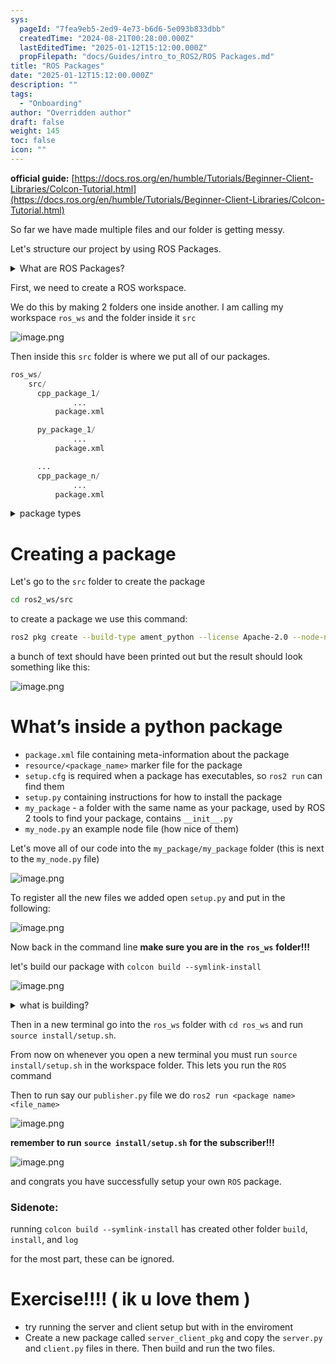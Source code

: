 ```yaml
---
sys:
  pageId: "7fea9eb5-2ed9-4e73-b6d6-5e093b833dbb"
  createdTime: "2024-08-21T00:28:00.000Z"
  lastEditedTime: "2025-01-12T15:12:00.000Z"
  propFilepath: "docs/Guides/intro_to_ROS2/ROS Packages.md"
title: "ROS Packages"
date: "2025-01-12T15:12:00.000Z"
description: ""
tags:
  - "Onboarding"
author: "Overridden author"
draft: false
weight: 145
toc: false
icon: ""
---
```


**official guide:** [https://docs.ros.org/en/humble/Tutorials/Beginner-Client-Libraries/Colcon-Tutorial.html](https://docs.ros.org/en/humble/Tutorials/Beginner-Client-Libraries/Colcon-Tutorial.html)

So far we have made multiple files and our folder is getting messy.

Let's structure our project by using ROS Packages.

<details>

<summary>What are ROS Packages?</summary>

ROS Packages are, as the name implies, packages of code that are highly sharable between ROS developers.

They consist of a folder, `package.xml` file, and source code

```python
      cpp_package_1/
		      ... imagine much code files here ..
          package.xml
```

</details>

First, we need to create a ROS workspace.

We do this by making 2 folders one inside another. I am calling my workspace `ros_ws` and the folder inside it `src`

![image.png](https://prod-files-secure.s3.us-west-2.amazonaws.com/d518164a-d88e-44d1-a4ee-3adb3bd8bce0/70706947-fd18-4537-a67b-e12946812d31/image.png?X-Amz-Algorithm=AWS4-HMAC-SHA256&X-Amz-Content-Sha256=UNSIGNED-PAYLOAD&X-Amz-Credential=ASIAZI2LB466Q7WRJVAE%2F20250415%2Fus-west-2%2Fs3%2Faws4_request&X-Amz-Date=20250415T090932Z&X-Amz-Expires=3600&X-Amz-Security-Token=IQoJb3JpZ2luX2VjEKH%2F%2F%2F%2F%2F%2F%2F%2F%2F%2FwEaCXVzLXdlc3QtMiJIMEYCIQCOMqrF1UpSzbrg5sl%2BDMywX8osZp4pyk3ekmjSKIWwAgIhAJDSQwj%2BnJl3Y0Roj0%2FX1ahCdiskW4hu4wqXvQq0pAntKv8DCCoQABoMNjM3NDIzMTgzODA1IgzjAKaB3YTLegThg5oq3ANWFhMsAj63nEnGrqdY57Fo37pbgANk8OEvi88KBdZWe3yuM5KJVDjxMs9wCTgPtTEWM00rvLSuCXpH%2BcEWm%2BDuHRsG9L%2BdCEMmqaQh5pSrDvfIQoHcejzH9%2F8DOpraiXrXk7XzpvoBe4eKIbCXPQ3mNCxmfuNeqep9ONmbeRWzA68o9Oah%2Fe5LZRvL2327KD6eN1wmYngqiOD9TBFj1nzwzPCyy7%2Fk9XHTvr9RTEamPM%2FNlZlxAM2BCMqqdjj9Cdy9q4lFA%2BAKrshsM3yzFeHBTKeQnPvI4vQzHQhVHZKHlNpWOunAV%2FT4wM3Bs5XJUBM32IK1nUSIscHz4B%2FlIHqHNaLARVoWJ49PoFLTNkYoyvY2A1o7ztREU2YSF456xiGY1GkVNKxtxux8Gqf0Jp2EdEapKS33jVpe%2FLOkbdo%2FB%2B3J7TnWCei5kW%2BDOCSd9JJwAgBd2dOff1X1kDwPPvLodlsW69xARpIjUOaRFSqiuGH%2BdZ6d6%2BsrGgW23xOje%2BvL%2FeqsYmlmp9fASSh6aoSopACojqtw8QjW%2BvJ2TXltLJyGM%2FWpzrbwIu5xuPjyxd3KPlIkyRVGo3ilLMCC%2F7%2BJz9VhdkqKRawfUs3mNAxDBIa%2Fk3cmqsMHlIpibTDgtvi%2FBjqkAZWGqxnpfiqmrQnbEeYmFOBC3kKI4uJ6O6McZ2BBz9MQp6hHC70WHpH2%2B6whyJ1nRemsLQxXXaEQPmcrW%2FNS5ZagIxpmqXzb2odWbq7ya7tjorcBUMbkL%2FI5gQoio6%2BFY1Mm1mJbTeGA%2BUaR609IEw7gRgNZWaXfG289sWT8mg43d0oPJuEYDMnp%2FFOFRdIcHWXsOPkZTlmdOEaVyBihNruVvFjq&X-Amz-Signature=d677e909c75e30118bd245ce3562fad92126827798d6b787de4fa926b03db4e0&X-Amz-SignedHeaders=host&x-id=GetObject)

Then inside this `src` folder is where we put all of our packages.

```python
ros_ws/
    src/
      cpp_package_1/
		      ...
          package.xml

      py_package_1/
		      ...
          package.xml

      ...
      cpp_package_n/
		      ...
          package.xml

```

<details>

<summary>package types</summary>

packages can be either `C++` or python.

the intern file structure is different for each but for this guide we will stick to creating python packages

</details>

# Creating a package

Let's go to the `src` folder to create the package

```bash
cd ros2_ws/src
```

to create a package we use this command:

```bash
ros2 pkg create --build-type ament_python --license Apache-2.0 --node-name my_node my_package
```

a bunch of text should have been printed out but the result should look something like this:

![image.png](https://prod-files-secure.s3.us-west-2.amazonaws.com/d518164a-d88e-44d1-a4ee-3adb3bd8bce0/e6cf1e3f-8512-4a3e-b131-079f800bf3e8/image.png?X-Amz-Algorithm=AWS4-HMAC-SHA256&X-Amz-Content-Sha256=UNSIGNED-PAYLOAD&X-Amz-Credential=ASIAZI2LB466Q7WRJVAE%2F20250415%2Fus-west-2%2Fs3%2Faws4_request&X-Amz-Date=20250415T090932Z&X-Amz-Expires=3600&X-Amz-Security-Token=IQoJb3JpZ2luX2VjEKH%2F%2F%2F%2F%2F%2F%2F%2F%2F%2FwEaCXVzLXdlc3QtMiJIMEYCIQCOMqrF1UpSzbrg5sl%2BDMywX8osZp4pyk3ekmjSKIWwAgIhAJDSQwj%2BnJl3Y0Roj0%2FX1ahCdiskW4hu4wqXvQq0pAntKv8DCCoQABoMNjM3NDIzMTgzODA1IgzjAKaB3YTLegThg5oq3ANWFhMsAj63nEnGrqdY57Fo37pbgANk8OEvi88KBdZWe3yuM5KJVDjxMs9wCTgPtTEWM00rvLSuCXpH%2BcEWm%2BDuHRsG9L%2BdCEMmqaQh5pSrDvfIQoHcejzH9%2F8DOpraiXrXk7XzpvoBe4eKIbCXPQ3mNCxmfuNeqep9ONmbeRWzA68o9Oah%2Fe5LZRvL2327KD6eN1wmYngqiOD9TBFj1nzwzPCyy7%2Fk9XHTvr9RTEamPM%2FNlZlxAM2BCMqqdjj9Cdy9q4lFA%2BAKrshsM3yzFeHBTKeQnPvI4vQzHQhVHZKHlNpWOunAV%2FT4wM3Bs5XJUBM32IK1nUSIscHz4B%2FlIHqHNaLARVoWJ49PoFLTNkYoyvY2A1o7ztREU2YSF456xiGY1GkVNKxtxux8Gqf0Jp2EdEapKS33jVpe%2FLOkbdo%2FB%2B3J7TnWCei5kW%2BDOCSd9JJwAgBd2dOff1X1kDwPPvLodlsW69xARpIjUOaRFSqiuGH%2BdZ6d6%2BsrGgW23xOje%2BvL%2FeqsYmlmp9fASSh6aoSopACojqtw8QjW%2BvJ2TXltLJyGM%2FWpzrbwIu5xuPjyxd3KPlIkyRVGo3ilLMCC%2F7%2BJz9VhdkqKRawfUs3mNAxDBIa%2Fk3cmqsMHlIpibTDgtvi%2FBjqkAZWGqxnpfiqmrQnbEeYmFOBC3kKI4uJ6O6McZ2BBz9MQp6hHC70WHpH2%2B6whyJ1nRemsLQxXXaEQPmcrW%2FNS5ZagIxpmqXzb2odWbq7ya7tjorcBUMbkL%2FI5gQoio6%2BFY1Mm1mJbTeGA%2BUaR609IEw7gRgNZWaXfG289sWT8mg43d0oPJuEYDMnp%2FFOFRdIcHWXsOPkZTlmdOEaVyBihNruVvFjq&X-Amz-Signature=348ccdcf42918621cc0665f17fd1051d73a8e91748a885f499eda3307d55fbf5&X-Amz-SignedHeaders=host&x-id=GetObject)

# What’s inside a python package

- `package.xml` file containing meta-information about the package
- `resource/<package_name>` marker file for the package
- `setup.cfg` is required when a package has executables, so `ros2 run` can find them
- `setup.py` containing instructions for how to install the package
- `my_package` - a folder with the same name as your package, used by ROS 2 tools to find your package, contains `__init__.py`
- `my_node.py` an example node file (how nice of them)

Let's move all of our code into the `my_package/my_package` folder (this is next to the `my_node.py` file)

![image.png](https://prod-files-secure.s3.us-west-2.amazonaws.com/d518164a-d88e-44d1-a4ee-3adb3bd8bce0/9ce58f11-0da9-4d3e-b86d-506a9685d378/image.png?X-Amz-Algorithm=AWS4-HMAC-SHA256&X-Amz-Content-Sha256=UNSIGNED-PAYLOAD&X-Amz-Credential=ASIAZI2LB466Q7WRJVAE%2F20250415%2Fus-west-2%2Fs3%2Faws4_request&X-Amz-Date=20250415T090932Z&X-Amz-Expires=3600&X-Amz-Security-Token=IQoJb3JpZ2luX2VjEKH%2F%2F%2F%2F%2F%2F%2F%2F%2F%2FwEaCXVzLXdlc3QtMiJIMEYCIQCOMqrF1UpSzbrg5sl%2BDMywX8osZp4pyk3ekmjSKIWwAgIhAJDSQwj%2BnJl3Y0Roj0%2FX1ahCdiskW4hu4wqXvQq0pAntKv8DCCoQABoMNjM3NDIzMTgzODA1IgzjAKaB3YTLegThg5oq3ANWFhMsAj63nEnGrqdY57Fo37pbgANk8OEvi88KBdZWe3yuM5KJVDjxMs9wCTgPtTEWM00rvLSuCXpH%2BcEWm%2BDuHRsG9L%2BdCEMmqaQh5pSrDvfIQoHcejzH9%2F8DOpraiXrXk7XzpvoBe4eKIbCXPQ3mNCxmfuNeqep9ONmbeRWzA68o9Oah%2Fe5LZRvL2327KD6eN1wmYngqiOD9TBFj1nzwzPCyy7%2Fk9XHTvr9RTEamPM%2FNlZlxAM2BCMqqdjj9Cdy9q4lFA%2BAKrshsM3yzFeHBTKeQnPvI4vQzHQhVHZKHlNpWOunAV%2FT4wM3Bs5XJUBM32IK1nUSIscHz4B%2FlIHqHNaLARVoWJ49PoFLTNkYoyvY2A1o7ztREU2YSF456xiGY1GkVNKxtxux8Gqf0Jp2EdEapKS33jVpe%2FLOkbdo%2FB%2B3J7TnWCei5kW%2BDOCSd9JJwAgBd2dOff1X1kDwPPvLodlsW69xARpIjUOaRFSqiuGH%2BdZ6d6%2BsrGgW23xOje%2BvL%2FeqsYmlmp9fASSh6aoSopACojqtw8QjW%2BvJ2TXltLJyGM%2FWpzrbwIu5xuPjyxd3KPlIkyRVGo3ilLMCC%2F7%2BJz9VhdkqKRawfUs3mNAxDBIa%2Fk3cmqsMHlIpibTDgtvi%2FBjqkAZWGqxnpfiqmrQnbEeYmFOBC3kKI4uJ6O6McZ2BBz9MQp6hHC70WHpH2%2B6whyJ1nRemsLQxXXaEQPmcrW%2FNS5ZagIxpmqXzb2odWbq7ya7tjorcBUMbkL%2FI5gQoio6%2BFY1Mm1mJbTeGA%2BUaR609IEw7gRgNZWaXfG289sWT8mg43d0oPJuEYDMnp%2FFOFRdIcHWXsOPkZTlmdOEaVyBihNruVvFjq&X-Amz-Signature=96f95989c45b3a1f48683e05871243f56d2029e0ccd6db1677e9e1ffe824b2d9&X-Amz-SignedHeaders=host&x-id=GetObject)

To register all the new files we added open `setup.py` and put in the following:

![image.png](https://prod-files-secure.s3.us-west-2.amazonaws.com/d518164a-d88e-44d1-a4ee-3adb3bd8bce0/1cd7c262-4cae-4496-9d75-c178537d24a2/image.png?X-Amz-Algorithm=AWS4-HMAC-SHA256&X-Amz-Content-Sha256=UNSIGNED-PAYLOAD&X-Amz-Credential=ASIAZI2LB466Q7WRJVAE%2F20250415%2Fus-west-2%2Fs3%2Faws4_request&X-Amz-Date=20250415T090932Z&X-Amz-Expires=3600&X-Amz-Security-Token=IQoJb3JpZ2luX2VjEKH%2F%2F%2F%2F%2F%2F%2F%2F%2F%2FwEaCXVzLXdlc3QtMiJIMEYCIQCOMqrF1UpSzbrg5sl%2BDMywX8osZp4pyk3ekmjSKIWwAgIhAJDSQwj%2BnJl3Y0Roj0%2FX1ahCdiskW4hu4wqXvQq0pAntKv8DCCoQABoMNjM3NDIzMTgzODA1IgzjAKaB3YTLegThg5oq3ANWFhMsAj63nEnGrqdY57Fo37pbgANk8OEvi88KBdZWe3yuM5KJVDjxMs9wCTgPtTEWM00rvLSuCXpH%2BcEWm%2BDuHRsG9L%2BdCEMmqaQh5pSrDvfIQoHcejzH9%2F8DOpraiXrXk7XzpvoBe4eKIbCXPQ3mNCxmfuNeqep9ONmbeRWzA68o9Oah%2Fe5LZRvL2327KD6eN1wmYngqiOD9TBFj1nzwzPCyy7%2Fk9XHTvr9RTEamPM%2FNlZlxAM2BCMqqdjj9Cdy9q4lFA%2BAKrshsM3yzFeHBTKeQnPvI4vQzHQhVHZKHlNpWOunAV%2FT4wM3Bs5XJUBM32IK1nUSIscHz4B%2FlIHqHNaLARVoWJ49PoFLTNkYoyvY2A1o7ztREU2YSF456xiGY1GkVNKxtxux8Gqf0Jp2EdEapKS33jVpe%2FLOkbdo%2FB%2B3J7TnWCei5kW%2BDOCSd9JJwAgBd2dOff1X1kDwPPvLodlsW69xARpIjUOaRFSqiuGH%2BdZ6d6%2BsrGgW23xOje%2BvL%2FeqsYmlmp9fASSh6aoSopACojqtw8QjW%2BvJ2TXltLJyGM%2FWpzrbwIu5xuPjyxd3KPlIkyRVGo3ilLMCC%2F7%2BJz9VhdkqKRawfUs3mNAxDBIa%2Fk3cmqsMHlIpibTDgtvi%2FBjqkAZWGqxnpfiqmrQnbEeYmFOBC3kKI4uJ6O6McZ2BBz9MQp6hHC70WHpH2%2B6whyJ1nRemsLQxXXaEQPmcrW%2FNS5ZagIxpmqXzb2odWbq7ya7tjorcBUMbkL%2FI5gQoio6%2BFY1Mm1mJbTeGA%2BUaR609IEw7gRgNZWaXfG289sWT8mg43d0oPJuEYDMnp%2FFOFRdIcHWXsOPkZTlmdOEaVyBihNruVvFjq&X-Amz-Signature=b96b24fb17036ff47e6cdb51afe7a82d02aa6e0572e7cf654b76fc8f9427de9e&X-Amz-SignedHeaders=host&x-id=GetObject)

Now back in the command line **make sure you are in the** **`ros_ws`** **folder!!!**

let's build our package with `colcon build --symlink-install`

![image.png](https://prod-files-secure.s3.us-west-2.amazonaws.com/d518164a-d88e-44d1-a4ee-3adb3bd8bce0/2f2a0d27-b173-48fd-b189-5f5c0ce65619/image.png?X-Amz-Algorithm=AWS4-HMAC-SHA256&X-Amz-Content-Sha256=UNSIGNED-PAYLOAD&X-Amz-Credential=ASIAZI2LB466Q7WRJVAE%2F20250415%2Fus-west-2%2Fs3%2Faws4_request&X-Amz-Date=20250415T090932Z&X-Amz-Expires=3600&X-Amz-Security-Token=IQoJb3JpZ2luX2VjEKH%2F%2F%2F%2F%2F%2F%2F%2F%2F%2FwEaCXVzLXdlc3QtMiJIMEYCIQCOMqrF1UpSzbrg5sl%2BDMywX8osZp4pyk3ekmjSKIWwAgIhAJDSQwj%2BnJl3Y0Roj0%2FX1ahCdiskW4hu4wqXvQq0pAntKv8DCCoQABoMNjM3NDIzMTgzODA1IgzjAKaB3YTLegThg5oq3ANWFhMsAj63nEnGrqdY57Fo37pbgANk8OEvi88KBdZWe3yuM5KJVDjxMs9wCTgPtTEWM00rvLSuCXpH%2BcEWm%2BDuHRsG9L%2BdCEMmqaQh5pSrDvfIQoHcejzH9%2F8DOpraiXrXk7XzpvoBe4eKIbCXPQ3mNCxmfuNeqep9ONmbeRWzA68o9Oah%2Fe5LZRvL2327KD6eN1wmYngqiOD9TBFj1nzwzPCyy7%2Fk9XHTvr9RTEamPM%2FNlZlxAM2BCMqqdjj9Cdy9q4lFA%2BAKrshsM3yzFeHBTKeQnPvI4vQzHQhVHZKHlNpWOunAV%2FT4wM3Bs5XJUBM32IK1nUSIscHz4B%2FlIHqHNaLARVoWJ49PoFLTNkYoyvY2A1o7ztREU2YSF456xiGY1GkVNKxtxux8Gqf0Jp2EdEapKS33jVpe%2FLOkbdo%2FB%2B3J7TnWCei5kW%2BDOCSd9JJwAgBd2dOff1X1kDwPPvLodlsW69xARpIjUOaRFSqiuGH%2BdZ6d6%2BsrGgW23xOje%2BvL%2FeqsYmlmp9fASSh6aoSopACojqtw8QjW%2BvJ2TXltLJyGM%2FWpzrbwIu5xuPjyxd3KPlIkyRVGo3ilLMCC%2F7%2BJz9VhdkqKRawfUs3mNAxDBIa%2Fk3cmqsMHlIpibTDgtvi%2FBjqkAZWGqxnpfiqmrQnbEeYmFOBC3kKI4uJ6O6McZ2BBz9MQp6hHC70WHpH2%2B6whyJ1nRemsLQxXXaEQPmcrW%2FNS5ZagIxpmqXzb2odWbq7ya7tjorcBUMbkL%2FI5gQoio6%2BFY1Mm1mJbTeGA%2BUaR609IEw7gRgNZWaXfG289sWT8mg43d0oPJuEYDMnp%2FFOFRdIcHWXsOPkZTlmdOEaVyBihNruVvFjq&X-Amz-Signature=b0a83d223c1916b3d29995ae1ccd952f3ca856fea72598d2c088b1b29d4dcec5&X-Amz-SignedHeaders=host&x-id=GetObject)

<details>

<summary>what is building?</summary>

if you are a CS major at Rose-Hulman you will learn the answer to this in CSSE132

but TLDR; is it combines all the code files into one program that can be run easily 

</details>

Then in a new terminal go into the `ros_ws` folder with `cd ros_ws` and run `source install/setup.sh`. 

From now on whenever you open a new terminal you must run `source install/setup.sh` in the workspace folder. This lets you run the `ROS` command

Then to run say our `publisher.py` file we do `ros2 run <package name> <file_name>`

![image.png](https://prod-files-secure.s3.us-west-2.amazonaws.com/d518164a-d88e-44d1-a4ee-3adb3bd8bce0/4f4b1219-3a44-4632-aa0a-ce3471699f59/image.png?X-Amz-Algorithm=AWS4-HMAC-SHA256&X-Amz-Content-Sha256=UNSIGNED-PAYLOAD&X-Amz-Credential=ASIAZI2LB466Q7WRJVAE%2F20250415%2Fus-west-2%2Fs3%2Faws4_request&X-Amz-Date=20250415T090932Z&X-Amz-Expires=3600&X-Amz-Security-Token=IQoJb3JpZ2luX2VjEKH%2F%2F%2F%2F%2F%2F%2F%2F%2F%2FwEaCXVzLXdlc3QtMiJIMEYCIQCOMqrF1UpSzbrg5sl%2BDMywX8osZp4pyk3ekmjSKIWwAgIhAJDSQwj%2BnJl3Y0Roj0%2FX1ahCdiskW4hu4wqXvQq0pAntKv8DCCoQABoMNjM3NDIzMTgzODA1IgzjAKaB3YTLegThg5oq3ANWFhMsAj63nEnGrqdY57Fo37pbgANk8OEvi88KBdZWe3yuM5KJVDjxMs9wCTgPtTEWM00rvLSuCXpH%2BcEWm%2BDuHRsG9L%2BdCEMmqaQh5pSrDvfIQoHcejzH9%2F8DOpraiXrXk7XzpvoBe4eKIbCXPQ3mNCxmfuNeqep9ONmbeRWzA68o9Oah%2Fe5LZRvL2327KD6eN1wmYngqiOD9TBFj1nzwzPCyy7%2Fk9XHTvr9RTEamPM%2FNlZlxAM2BCMqqdjj9Cdy9q4lFA%2BAKrshsM3yzFeHBTKeQnPvI4vQzHQhVHZKHlNpWOunAV%2FT4wM3Bs5XJUBM32IK1nUSIscHz4B%2FlIHqHNaLARVoWJ49PoFLTNkYoyvY2A1o7ztREU2YSF456xiGY1GkVNKxtxux8Gqf0Jp2EdEapKS33jVpe%2FLOkbdo%2FB%2B3J7TnWCei5kW%2BDOCSd9JJwAgBd2dOff1X1kDwPPvLodlsW69xARpIjUOaRFSqiuGH%2BdZ6d6%2BsrGgW23xOje%2BvL%2FeqsYmlmp9fASSh6aoSopACojqtw8QjW%2BvJ2TXltLJyGM%2FWpzrbwIu5xuPjyxd3KPlIkyRVGo3ilLMCC%2F7%2BJz9VhdkqKRawfUs3mNAxDBIa%2Fk3cmqsMHlIpibTDgtvi%2FBjqkAZWGqxnpfiqmrQnbEeYmFOBC3kKI4uJ6O6McZ2BBz9MQp6hHC70WHpH2%2B6whyJ1nRemsLQxXXaEQPmcrW%2FNS5ZagIxpmqXzb2odWbq7ya7tjorcBUMbkL%2FI5gQoio6%2BFY1Mm1mJbTeGA%2BUaR609IEw7gRgNZWaXfG289sWT8mg43d0oPJuEYDMnp%2FFOFRdIcHWXsOPkZTlmdOEaVyBihNruVvFjq&X-Amz-Signature=f291f7c20057277190e75b8712a11a74510e94cf1fd048601ff62d820b0efdee&X-Amz-SignedHeaders=host&x-id=GetObject)

**remember to run** **`source install/setup.sh`** **for the subscriber!!!**

![image.png](https://prod-files-secure.s3.us-west-2.amazonaws.com/d518164a-d88e-44d1-a4ee-3adb3bd8bce0/02121119-dad4-49ec-8356-c956108b4243/image.png?X-Amz-Algorithm=AWS4-HMAC-SHA256&X-Amz-Content-Sha256=UNSIGNED-PAYLOAD&X-Amz-Credential=ASIAZI2LB466Q7WRJVAE%2F20250415%2Fus-west-2%2Fs3%2Faws4_request&X-Amz-Date=20250415T090932Z&X-Amz-Expires=3600&X-Amz-Security-Token=IQoJb3JpZ2luX2VjEKH%2F%2F%2F%2F%2F%2F%2F%2F%2F%2FwEaCXVzLXdlc3QtMiJIMEYCIQCOMqrF1UpSzbrg5sl%2BDMywX8osZp4pyk3ekmjSKIWwAgIhAJDSQwj%2BnJl3Y0Roj0%2FX1ahCdiskW4hu4wqXvQq0pAntKv8DCCoQABoMNjM3NDIzMTgzODA1IgzjAKaB3YTLegThg5oq3ANWFhMsAj63nEnGrqdY57Fo37pbgANk8OEvi88KBdZWe3yuM5KJVDjxMs9wCTgPtTEWM00rvLSuCXpH%2BcEWm%2BDuHRsG9L%2BdCEMmqaQh5pSrDvfIQoHcejzH9%2F8DOpraiXrXk7XzpvoBe4eKIbCXPQ3mNCxmfuNeqep9ONmbeRWzA68o9Oah%2Fe5LZRvL2327KD6eN1wmYngqiOD9TBFj1nzwzPCyy7%2Fk9XHTvr9RTEamPM%2FNlZlxAM2BCMqqdjj9Cdy9q4lFA%2BAKrshsM3yzFeHBTKeQnPvI4vQzHQhVHZKHlNpWOunAV%2FT4wM3Bs5XJUBM32IK1nUSIscHz4B%2FlIHqHNaLARVoWJ49PoFLTNkYoyvY2A1o7ztREU2YSF456xiGY1GkVNKxtxux8Gqf0Jp2EdEapKS33jVpe%2FLOkbdo%2FB%2B3J7TnWCei5kW%2BDOCSd9JJwAgBd2dOff1X1kDwPPvLodlsW69xARpIjUOaRFSqiuGH%2BdZ6d6%2BsrGgW23xOje%2BvL%2FeqsYmlmp9fASSh6aoSopACojqtw8QjW%2BvJ2TXltLJyGM%2FWpzrbwIu5xuPjyxd3KPlIkyRVGo3ilLMCC%2F7%2BJz9VhdkqKRawfUs3mNAxDBIa%2Fk3cmqsMHlIpibTDgtvi%2FBjqkAZWGqxnpfiqmrQnbEeYmFOBC3kKI4uJ6O6McZ2BBz9MQp6hHC70WHpH2%2B6whyJ1nRemsLQxXXaEQPmcrW%2FNS5ZagIxpmqXzb2odWbq7ya7tjorcBUMbkL%2FI5gQoio6%2BFY1Mm1mJbTeGA%2BUaR609IEw7gRgNZWaXfG289sWT8mg43d0oPJuEYDMnp%2FFOFRdIcHWXsOPkZTlmdOEaVyBihNruVvFjq&X-Amz-Signature=e77e9ed65d4ce4e8673f2b74a5fd1df3b9c88defb2392b00d88c9be9c3df558d&X-Amz-SignedHeaders=host&x-id=GetObject)

and congrats you have successfully setup your own `ROS` package.

### Sidenote:

running `colcon build --symlink-install` has created other folder `build`, `install`, and `log`

for the most part, these can be ignored.

# Exercise!!!! ( ik u love them )

- try running the server and client setup but with in the enviroment
- Create a new package called `server_client_pkg` and copy the `server.py` and `client.py` files in there. Then build and run the two files.
